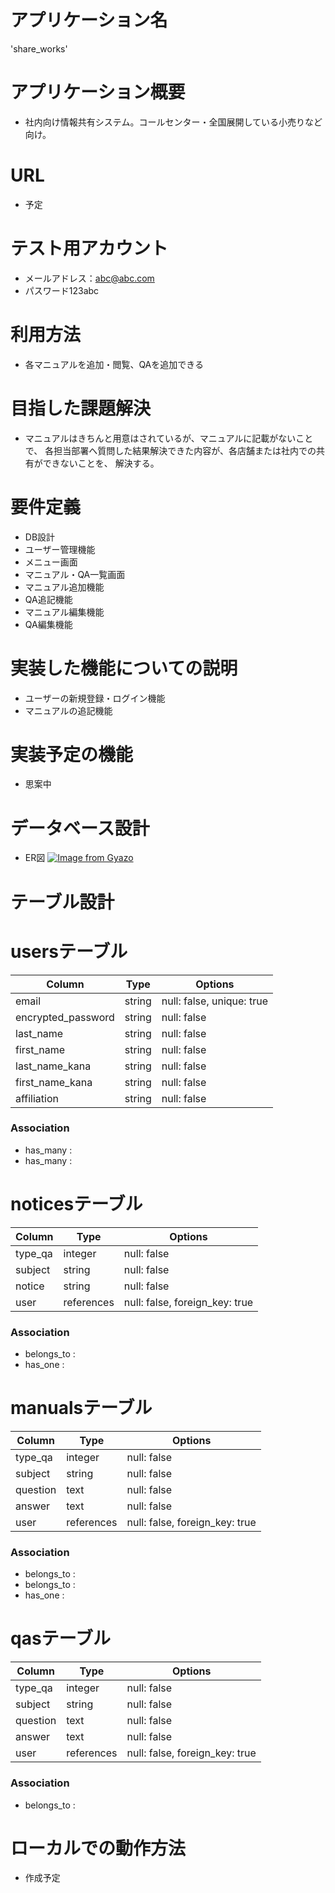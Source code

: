 # アプリケーション名
  'share_works'

# アプリケーション概要
- 社内向け情報共有システム。コールセンター・全国展開している小売りなど向け。

# URL
- 予定

# テスト用アカウント
- メールアドレス：abc@abc.com
- パスワード123abc

# 利用方法
- 各マニュアルを追加・閲覧、QAを追加できる

# 目指した課題解決
- マニュアルはきちんと用意はされているが、マニュアルに記載がないことで、
  各担当部署へ質問した結果解決できた内容が、各店舗または社内での共有ができないことを、
  解決する。

# 要件定義
- DB設計
- ユーザー管理機能
- メニュー画面
- マニュアル・QA一覧画面
- マニュアル追加機能
- QA追記機能
- マニュアル編集機能
- QA編集機能

# 実装した機能についての説明
 - ユーザーの新規登録・ログイン機能
 - マニュアルの追記機能

# 実装予定の機能
 - 思案中

# データベース設計
 - ER図
[![Image from Gyazo](https://i.gyazo.com/2fb92fda3139f7d4b5d43ee263e21537.png)](https://gyazo.com/2fb92fda3139f7d4b5d43ee263e21537)
# テーブル設計

# usersテーブル
| Column             | Type   | Options     |
| ------------------ | ------ | ----------- |
| email              | string | null: false, unique: true |
| encrypted_password | string | null: false |
| last_name          | string | null: false |
| first_name         | string | null: false |
| last_name_kana     | string | null: false |
| first_name_kana    | string | null: false |
| affiliation        | string | null: false |

### Association
- has_many :
- has_many :

# noticesテーブル
| Column                 | Type       | Options                        |
| ---------------------- | ---------- | ------------------------------ |
| type_qa                | integer    | null: false                    |
| subject                | string     | null: false                    |
| notice                 | string     | null: false                    |
| user                   | references | null: false, foreign_key: true |

### Association
- belongs_to :
- has_one :

# manualsテーブル
| Column     | Type       | Options                                     |
| ---------- | ---------- | ------------------------------------------- |
| type_qa                 | integer    | null: false                    |
| subject                 | string     | null: false                    |
| question                | text       | null: false                    |
| answer                  | text       | null: false                    |
| user                    | references | null: false, foreign_key: true |

### Association
- belongs_to :
- belongs_to :
- has_one :

# qasテーブル
| Column     | Type       | Options                                     |
| ---------- | ---------- | ------------------------------------------- |
| type_qa                 | integer    | null: false                    |
| subject                 | string     | null: false                    |
| question                | text       | null: false                    |
| answer                  | text       | null: false                    |
| user                    | references | null: false, foreign_key: true |

### Association
- belongs_to :

 # ローカルでの動作方法
 - 作成予定